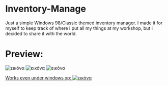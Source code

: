 # Inventory-Manage
Just a simple Windows 98/Classic themed inventory manager. I made it for myself to keep track of where i put all my things at my workshop, but i decided to share it with the world.

# **Preview:**
![εικόνα](https://github.com/SteliosLL/Inventory-Manage-/assets/55713334/6904a42e-5ab3-4000-a3f4-0b104b76d781)
![εικόνα](https://github.com/SteliosLL/Inventory-Manage-/assets/55713334/4a27f4e9-d819-41c2-bcc7-0b42fceb3f8b)
![εικόνα](https://github.com/SteliosLL/Inventory-Manage-/assets/55713334/442b96a8-a12e-4272-b987-51e279b63777)

<ins>Works even under windows xp:<ins>
![εικόνα](https://github.com/SteliosLL/Inventory-Manage-/assets/55713334/7c49fc0e-4c8b-4fbe-bff7-bf9170263b1b)

